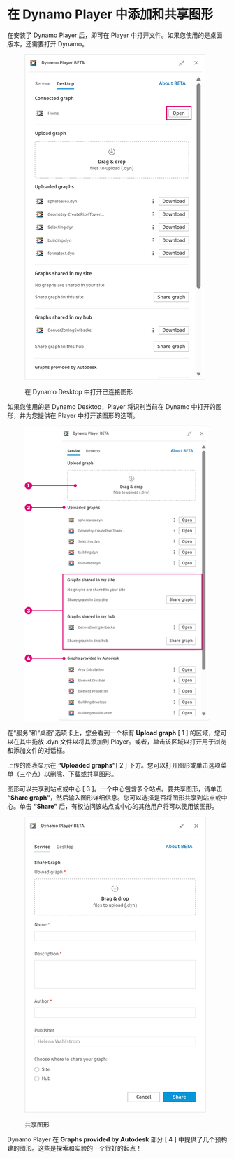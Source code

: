 # 在 Dynamo Player 中添加和共享图形

在安装了 Dynamo Player 后，即可在 Player 中打开文件。如果您使用的是桌面版本，还需要打开 Dynamo。&#x20;

<figure><img src="../.gitbook/assets/open-connected-graph.png" alt=""><figcaption><p>在 Dynamo Desktop 中打开已连接图形</p></figcaption></figure>

如果您使用的是 Dynamo Desktop，Player 将识别当前在 Dynamo 中打开的图形，并为您提供在 Player 中打开该图形的选项。

<figure><img src="../.gitbook/assets/access-graphs.png" alt=""><figcaption></figcaption></figure>

在“服务”和“桌面”选项卡上，您会看到一个标有 **Upload graph** [ 1 ] 的区域，您可以在其中拖放 .dyn 文件以将其添加到 Player。或者，单击该区域以打开用于浏览和添加文件的对话框。

上传的图表显示在 **“Uploaded graphs”**[ 2 ] 下方。您可以打开图形或单击选项菜单（三个点）以删除、下载或共享图形。

图形可以共享到站点或中心 [ 3 ]。一个中心包含多个站点。要共享图形，请单击 **“Share graph”**，然后输入图形详细信息。您可以选择是否将图形共享到站点或中心。单击 **“Share”** 后，有权访问该站点或中心的其他用户将可以使用该图形。

<figure><img src="../.gitbook/assets/share-graph.png" alt=""><figcaption><p>共享图形</p></figcaption></figure>

Dynamo Player 在 **Graphs provided by Autodesk** 部分 [ 4 ] 中提供了几个预构建的图形。这些是探索和实验的一个很好的起点！



